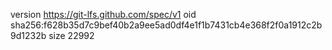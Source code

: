 version https://git-lfs.github.com/spec/v1
oid sha256:f628b35d7c9bef40b2a9ee5ad0df4e1f1b7431cb4e368f2f0a1912c2b9d1232b
size 22992
